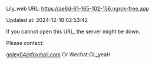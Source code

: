 Lily_web URL: https://ae6d-61-165-102-156.ngrok-free.app

Updated at: 2024-12-10 02:53:42

If you cannot open this URL, the server might be down.

Please contact: 

goley04@foxmail.com Or Wechat:GL_yeaH